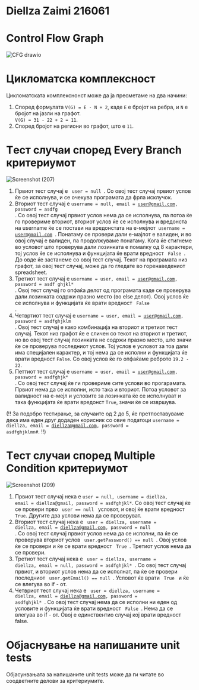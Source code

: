 # Diellza Zaimi 216061

# Control Flow Graph

![CFG drawio](https://github.com/hydrangea19/SI_2023_lab2_216061/assets/130029553/29c5116b-48aa-4582-b3b3-39b0e1fc7654)

# Цикломатска комплексност

Цикломатската комплекснонст може да ја пресметаме на два начини:
  
  1. Според формулата <code>V(G) = E - N + 2</code>, каде <code>E</code> е бројот на ребра, и <code>N</code> е бројот на јазли на графот.<code> V(G) = 31 - 22 + 2 = 11</code>.
  2. Според бројот на региони во графот, што е <code>11</code>.

# Tест случаи според Every Branch критериумот

![Screenshot (207)](https://github.com/hydrangea19/SI_2023_lab2_216061/assets/130029553/15d7f622-71e0-4898-964a-f7e70019d761)

1. Првиот тест случај е <code> user = null </code>. Со овој тест случај првиот услов ќе се исполнува, и се очекува програмата да фрла исклучок.</li>
2. Вториот тест случај е <code>username = null, email = user@gmail.com, password = asdfg </code>. Со овој тест случај првиот услов нема да се исполнува, па потоа ќе го провериме вториот, вториот услов ќе се исполнува и вредонста на username ќе се постави на вредонстата на е-мејлот<code> username = user@gmail.com </code>. Понатаму се провери дали е-мајлот е валиден, и во овој случај е валиден, па продолжуваме понатаму. Кога ќе стигнеме во условот што проверува дали лозинката е помалку од 8 карактери, тој услов ќе се исполнува и функцијата ќе врати вредност <code> False </code>. До овде ќе застанеме со овој тест случај. Текот на програмата низ графот, за овој тест случај, може да го гледате во горенаведениот spreadsheet. 
3. Третиот тест случај е <code>username = user, email = user@gmail.com, password = asdf ghjkl* </code>. Овој тест случај го опфаќа делот од програмата каде се проверува дали лозинката содржи празно место (во еlse делот). Овој услов ќе се исполнува и функцијата ќе врати вредност <code> False </code>. 
4. Четвртиот тест случај е <code>username = user, email = user@gmail.com, password = asdfghjklm </code>. Овој тест случај е како комбинација на вториот и третиот тест случај. Текот низ графот ќе е сличен со текот на вториот и третиот, но во овој тест случај лозинката не содржи празно место, што значи ќе се проверува последниот услов. Тој услов е условот за тоа дали има специјален карактер, и тој нема да се испoлни и функцијата ќе врати вредност <code>False</code>. Со овој услов ќе го опфаќаме реброто <code>19.2 - 22</code>. 
5. Петтиот тест случај е <code>username = user, email = user@gmail.com, password = asdfghjk* </code>. Со овој тест случај ќе ги провериме сите услови во прогараматa. Првиот нема да се исполни, исто така и вториот. Потоа условот за валидност на е-мејл и условите за лозинката ќе се исполнуват и така функцијата ќе врати вредонст <code>True</code>, значи ќе се извршува.

(!! За подобро тестирање, за случаите од 2 до 5, ќе претпоставуваме дека има еден друг додаден корисник со овие податоци <code>username = diellza, email = diellza@gmail.com, password = asdfghjklmn#</code>. !!)

# Tест случаи според Multiple Condition критериумот

![Screenshot (209)](https://github.com/hydrangea19/SI_2023_lab2_216061/assets/130029553/8784a94d-9fe8-4800-bf47-060c54ec30f5)

1. Првиот тест случај нека е <code>user = null, username = diellza, email = diellza@gmail, password = asdfghjkl*</code>. Со овој тест случај ќе се провери прво <code> user == null </code> условот, и овој ќе врати вредност <code>True</code>. Другите два услови нема да се проверуват. 
2. Вториот тест случај нека е <code> user = diellza, username = diellza, email = diellza@gmail.com, password = null </code>. Со овој тест случај првиот услов нема да се исполни, па ќе се проверува вториот услов <code> user.getPassword() == null </code>. Овој услов ќе се провери и ќе се врати вредност <code> True </code>. Третиот услов нема да се провери.
3. Третиот тест случај нека е <code> user = diellza, username = diellza, email = null, password = asdfghjkl* </code>. Со овој тест случај првиот, и вториот услов нема да се исполнат, па ќе се провери последниот <code> user.getEmail() == null </code>. Условот ќе врати <code> True </code> и ќе се влегува во if - от.
4. Четвриот тест случај нека е <code> user = diellza, username = diellza, email = diellza@gmail.com, password = asdfghjkl* </code>. Со овој тест случај нема да се исполни ни еден од условите и функцијата ќе врати вредност <code> False </code>. Нема да се влегува во if - от. Овој е единствентио случај кој врати вредност false.


# Oбјаснување на напишаните unit tests

Објасунвањата за напишаните unit tests може да ги читате во соодветните делови за критериумите.

    
    
